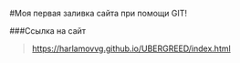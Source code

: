 #Моя первая заливка сайта при помощи GIT!

###Ссылка на сайт

>https://harlamovvg.github.io/UBERGREED/index.html